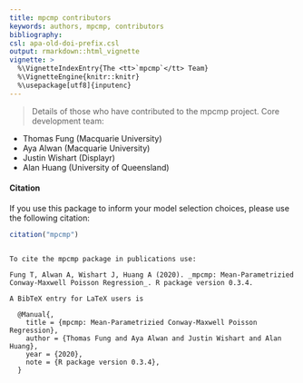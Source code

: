 ```yaml
---
title: mpcmp contributors
keywords: authors, mpcmp, contributors
bibliography: 
csl: apa-old-doi-prefix.csl
output: rmarkdown::html_vignette
vignette: >
  %\VignetteIndexEntry{The <tt>`mpcmp`</tt> Team}
  %\VignetteEngine{knitr::knitr}
  %\usepackage[utf8]{inputenc}
---
```


> Details of those who have contributed to the mpcmp project.
Core development team:

- Thomas Fung (Macquarie University)
- Aya Alwan (Macquarie University)
- Justin Wishart (Displayr)
- Alan Huang (University of Queensland)

#### Citation

If you use this package to inform your model selection choices, please use the following citation:


```r
citation("mpcmp")
```

```

To cite the mpcmp package in publications use:

Fung T, Alwan A, Wishart J, Huang A (2020). _mpcmp: Mean-Parametrizied
Conway-Maxwell Poisson Regression_. R package version 0.3.4.

A BibTeX entry for LaTeX users is

  @Manual{,
    title = {mpcmp: Mean-Parametrizied Conway-Maxwell Poisson Regression},
    author = {Thomas Fung and Aya Alwan and Justin Wishart and Alan Huang},
    year = {2020},
    note = {R package version 0.3.4},
  }
```
